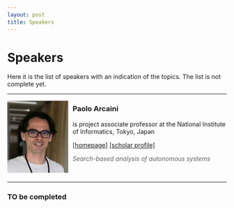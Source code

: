 ```yaml
---
layout: post
title: Speakers
---
```

Speakers
===============

Here it is the list of speakers with an indication of the topics. The list is not complete yet.

___

<img align="left" style="padding: 1px 10px 1px 0px;" src="/assets/images/speakers/paoloarcaini.jpg"  width="140"> 

### Paolo Arcaini 
   
   is project associate professor at the National Institute of Informatics, Tokyo, Japan

   [\[homepage\]](https://group-mmm.org/~arcaini/)  [\[scholar profile\]](https://scholar.google.com/citations?user=TvrhRdQAAAAJ)  
   
   > *Search-based analysis of autonomous systems*

<br clear="left"/>  

___

### TO be completed

[//]: <> (### NOME E COGNOME DESCRIZIONE PAG WEB ***)
